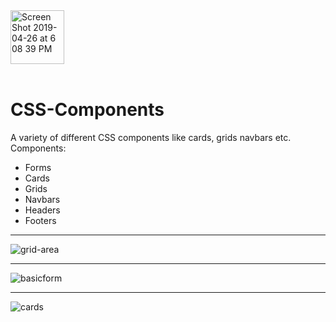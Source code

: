
<img width="86" alt="Screen Shot 2019-04-26 at 6 08 39 PM" src="https://user-images.githubusercontent.com/41505038/56842802-833c0f80-684e-11e9-92bb-db9a5fcab1b9.png">


<br/>
<br/>


# CSS-Components
A variety of different CSS components like cards, grids navbars etc.
Components: 
- Forms
- Cards
- Grids
- Navbars
- Headers
- Footers

------
![grid-area](https://user-images.githubusercontent.com/41505038/52602787-33d66d80-2e21-11e9-8ed1-b19144d0c1b1.png)

------
![basicform](https://user-images.githubusercontent.com/41505038/52602775-202b0700-2e21-11e9-91e5-3720345823a4.png)

-------
![cards](https://user-images.githubusercontent.com/41505038/52602805-4d77b500-2e21-11e9-9d24-3b0b9bd7fc1b.png)








